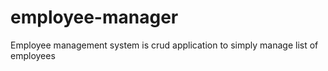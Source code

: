 # employee-manager
Employee management system is crud application to simply manage list of employees
